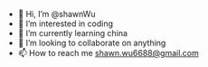 - 👋 Hi, I’m @shawnWu
- 👀 I’m interested in coding
- 🌱 I’m currently learning china
- 💞️ I’m looking to collaborate on anything
- 📫 How to reach me shawn.wu6688@gmail.com

<!---
shawnwu6688/shawnwu6688 is a ✨ special ✨ repository because its `README.md` (this file) appears on your GitHub profile.
You can click the Preview link to take a look at your changes.
--->
